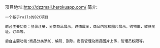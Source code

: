 
项目地址:http://dzzmall.herokuapp.com/
简介:

    一个基于rails的B2C项目

    前台主要功能：登录注册，分类商品展示，详情展示，商品内容和图片展示，购物车，收获地址，订单等。

    后台主要功能:商品分类添加、编辑、删除。商品管理及商品图片上传，管理员权限等。  




